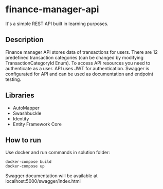 # finance-manager-api

It's a simple REST API built in learning purposes.

## Description

Finance manager API stores data of transactions for users.
There are 12 predefined transaction categories (can be changed by modifying TransactionCategoryId Enum).
To access API resources you need to authenticate as a user. API uses JWT for authentication.
Swagger is configurated for API and can be used as documentation and endpoint testing.

## Libraries

* AutoMapper
* Swashbuckle
* Identity
* Entity Framework Core

## How to run

Use docker and run commands in solution folder:
```
docker-compose build
docker-compose up
```
Swagger documentation will be available at
localhost:5000/swagger/index.html
